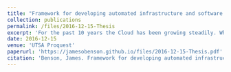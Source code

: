 ```yaml
---
title: "Framework for developing automated infrastructure and software deployment for domain specific research"
collection: publications
permalink: /files/2016-12-15-Thesis
excerpt: 'For the past 10 years the Cloud has been growing steadily. While the Cloud has been utilized heavily in industry, its application for research in academic settings has been limited. This underutilization is primarily due to the lack of time of scholars, lack of funding, and lack of technical expertise to set up a cloud and research platform to do analytics.'
date: 2016-12-15
venue: 'UTSA Proquest'
paperurl: 'https://jamesobenson.github.io/files/2016-12-15-Thesis.pdf'
citation: 'Benson, James. Framework for developing automated infrastructure and software deployment for domain specific research. The University of Texas at San Antonio, 2016.'
---
```

